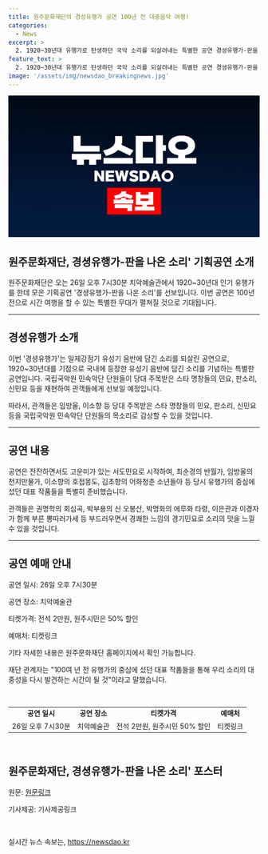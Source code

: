 ```yaml
---
title: 원주문화재단의 경성유행가 공연 100년 전 대중음악 여행!
categories:
  - News
excerpt: >
  2. 1920~30년대 유행가로 탄생하던 국악 소리를 되살려내는 특별한 공연 경셩유행가-판을 나온 소리가 치악예술관에서 선보인다. 국립국악원 악단이 당대 명창들의 곡을 재현하여 관객들을 매료시키며, 원주시민은 50% 할인된 2만원에 티켓을 구매할 수 있다. 이 특별한 공연을 통해 100년 전의 대중음악을 경험하고 우리 소리의 매력을 새롭게 발견할 수 있는 기회가 될 전망이다. (문자수: 150)
feature_text: >
  2. 1920~30년대 유행가로 탄생하던 국악 소리를 되살려내는 특별한 공연 경셩유행가-판을 나온 소리가 치악예술관에서 선보인다. 국립국악원 악단이 당대 명창들의 곡을 재현하여 관객들을 매료시키며, 원주시민은 50% 할인된 2만원에 티켓을 구매할 수 있다. 이 특별한 공연을 통해 100년 전의 대중음악을 경험하고 우리 소리의 매력을 새롭게 발견할 수 있는 기회가 될 전망이다. (문자수: 150)
image: '/assets/img/newsdao_breakingnews.jpg'
---
```


<p><img src="/assets/img/newsdao_breakingnews.jpg" alt="ontimetimes 속보" /></p>

<h2>원주문화재단, 경셩유행가-판을 나온 소리' 기획공연 소개</h2>

<p data-ke-size="size16">원주문화재단은 오는 26일 오후 7시30분 치악예술관에서 1920~30년대 인기 유행가를 한데 모은 기획공연 '경셩유행가-판을 나온 소리'를 선보입니다. 이번 공연은 100년 전으로 시간 여행을 할 수 있는 특별한 무대가 펼쳐질 것으로 기대됩니다.</p>

<hr>

<h2>경셩유행가 소개</h2>

<p data-ke-size="size16">이번 '경셩유행가'는 일제강점기 유성기 음반에 담긴 소리를 되살린 공연으로, 1920~30년대를 기점으로 국내에 등장한 유성기 음반에 담긴 소리를 기념하는 특별한 공연입니다. 국립국악원 민속악단 단원들이 당대 주목받은 스타 명창들의 민요, 판소리, 신민요 등을 재현하여 관객들에게 선보일 예정입니다.</p>

<p data-ke-size="size16">따라서, 관객들은 임방울, 이소향 등 당대 주목받은 스타 명창들의 민요, 판소리, 신민요 등을 국립국악원 민속악단 단원들의 목소리로 감상할 수 있을 것입니다.</p>

<hr>

<h2>공연 내용</h2>

<p data-ke-size="size16">공연은 잔잔하면서도 고운미가 있는 서도민요로 시작하여, 최순경의 반월가, 임방울의 천지만물가, 이소향의 호접몽도, 김초향의 어화청춘 소년들아 등 당시 유행가의 중심에 섰던 대표 작품들을 특별히 준비했습니다.</p>

<p data-ke-size="size16">관객들은 권명학의 회심곡, 박부용의 신 오봉산, 박명화의 에루화 타령, 이은관과 이경자가 함께 부른 뽕따러가세 등 부드러우면서 경쾌한 느낌의 경기민요로 소리의 맛을 느낄 수 있을 것입니다.</p>

<hr>

<h2>공연 예매 안내</h2>

<p data-ke-size="size16">공연 일시: 26일 오후 7시30분</p>

<p data-ke-size="size16">공연 장소: 치악예술관</p>

<p data-ke-size="size16">티켓가격: 전석 2만원, 원주시민은 50% 할인</p>

<p data-ke-size="size16">예매처: 티켓링크</p>

<p data-ke-size="size16">기타 자세한 내용은 원주문화재단 홈페이지에서 확인 가능합니다.</p>

<p data-ke-size="size16">재단 관계자는 "100여 년 전 유행가의 중심에 섰던 대표 작품들을 통해 우리 소리의 대중성을 다시 발견하는 시간이 될 것"이라고 말했습니다.</p>

<p data-ke-size="size16">&nbsp;</p>

<table>
  <tbody>
    <tr>
      <td style="text-align: center; height: 17px;"><b>공연 일시</b></td>
      <td style="text-align: center; height: 17px;"><b>공연 장소</b></td>
      <td style="text-align: center; height: 17px;"><b>티켓가격</b></td>
      <td style="text-align: center; height: 17px;"><b>예매처</b></td>
    </tr>
    <tr>
      <td style="text-align: center; height: 17px;">26일 오후 7시30분</td>
      <td style="text-align: center; height: 17px;">치악예술관</td>
      <td style="text-align: center; height: 17px;">전석 2만원, 원주시민 50% 할인</td>
      <td style="text-align: center; height: 17px;">티켓링크</td>
    </tr>
  </tbody>
</table>

<p data-ke-size="size16">&nbsp;</p>

<h2>원주문화재단, 경셩유행가-판을 나온 소리' 포스터</h2>

<p data-ke-size="size16">원문: <a href="원문링크" target="_blank">원문링크</a></p>

<p data-ke-size="size16">기사제공: 기사제공링크</p>

<p data-ke-size="size16">&nbsp;</p>
실시간 뉴스 속보는, <a href="https://newsdao.kr" rel="dofollow">https://newsdao.kr</a>


